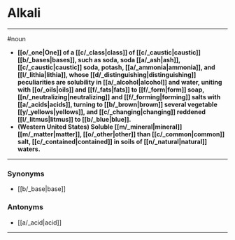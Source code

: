 # Alkali
---
#noun
- **[[o/_one|One]] of a [[c/_class|class]] of [[c/_caustic|caustic]] [[b/_bases|bases]], such as soda, soda [[a/_ash|ash]], [[c/_caustic|caustic]] soda, potash, [[a/_ammonia|ammonia]], and [[l/_lithia|lithia]], whose [[d/_distinguishing|distinguishing]] peculiarities are solubility in [[a/_alcohol|alcohol]] and water, uniting with [[o/_oils|oils]] and [[f/_fats|fats]] to [[f/_form|form]] soap, [[n/_neutralizing|neutralizing]] and [[f/_forming|forming]] salts with [[a/_acids|acids]], turning to [[b/_brown|brown]] several vegetable [[y/_yellows|yellows]], and [[c/_changing|changing]] reddened [[l/_litmus|litmus]] to [[b/_blue|blue]].**
- **(Western United States) Soluble [[m/_mineral|mineral]] [[m/_matter|matter]], [[o/_other|other]] than [[c/_common|common]] salt, [[c/_contained|contained]] in soils of [[n/_natural|natural]] waters.**
---
### Synonyms
- [[b/_base|base]]
### Antonyms
- [[a/_acid|acid]]
---
